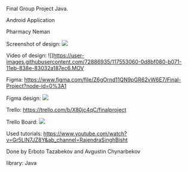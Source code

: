 Final Group Project Java.

Android Application

Pharmacy Neman

Screenshot of design: ![](https://user-images.githubusercontent.com/72886935/117552476-622d6c80-b06d-11eb-86ae-b7fec13a75a7.png)

Video of design: ![]https://user-images.githubusercontent.com/72886935/117553060-0d8bf080-b071-11eb-838e-83032a187ec6.MOV



Figma: https://www.figma.com/file/Z6gOrnd11QN9pGR62vW6E7/Final-Project?node-id=0%3A1

Figma design: ![](https://user-images.githubusercontent.com/72886935/117552692-d1579080-b06e-11eb-8b80-3f7fad0734a7.png)


Trello: https://trello.com/b/X80jc4qC/finalproject

Trello Board: ![](https://user-images.githubusercontent.com/72886935/117552368-b7b54980-b06c-11eb-9d06-386ff4cfe124.png)

Used tutorials: https://www.youtube.com/watch?v=Gr5LlN7JZ8Y&ab_channel=RajendraSinghBisht


Done by Erboto Tazabekov and Avgustin Chynarbekov



library: Java
